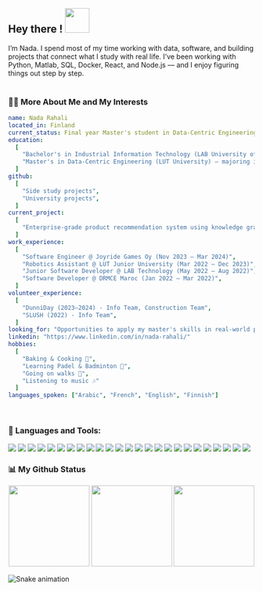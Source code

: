 <h2> Hey there ! <img src="https://media.giphy.com/media/mGcNjsfWAjY5AEZNw6/giphy.gif" width="50"></h2>
<!--
<p align="center">
  <img src="dino.gif" width="600" /><br>
</p>
-->


I’m Nada. I spend most of my time working with data, software, and building projects that connect what I study with real life. I’ve been working with Python, Matlab, SQL, Docker, React, and Node.js — and I enjoy figuring things out step by step.
<br/>
<br/>

<!--<img align="right" alt="GIF" src="https://raw.githubusercontent.com/rahul-jha98/rahul-jha98/main/techstack.gif" width="360px"/>-->

### 👩‍💻 More About Me and My Interests

```yaml
name: Nada Rahali
located_in: Finland
current_status: Final year Master's student in Data-Centric Engineering
education:
  [
    "Bachelor's in Industrial Information Technology (LAB University of Applied Sciences, Finland)",
    "Master's in Data-Centric Engineering (LUT University) — majoring in Computer Vision & Machine Learning, minoring in Business Analytics",
  ]
github:
  [
    "Side study projects",
    "University projects",
  ]
current_project:
  [
    "Enterprise-grade product recommendation system using knowledge graphs & multi-factor scoring",
  ]
work_experience:
  [
    "Software Engineer @ Joyride Games Oy (Nov 2023 – Mar 2024)",
    "Robotics Assistant @ LUT Junior University (Mar 2022 – Dec 2023)",
    "Junior Software Developer @ LAB Technology (May 2022 – Aug 2022)",
    "Software Developer @ DRMCE Maroc (Jan 2022 – Mar 2022)",
  ]
volunteer_experience:
  [
    "DunniDay (2023–2024) - Info Team, Construction Team",
    "SLUSH (2022) - Info Team",
  ]
looking_for: "Opportunities to apply my master's skills in real-world projects"
linkedin: "https://www.linkedin.com/in/nada-rahali/"
hobbies:
  [
    "Baking & Cooking 🍰",
    "Learning Padel & Badminton 🎾",
    "Going on walks 🌿",
    "Listening to music 🎶"
  ]
languages_spoken: ["Arabic", "French", "English", "Finnish"]
```

<br>

### 🔨 Languages and Tools:

<p align="left">
  <!-- Data & Analytics -->
  <img src="https://img.shields.io/badge/Python-3776AB?style=for-the-badge&logo=python&logoColor=white"/>
  <img src="https://img.shields.io/badge/Matlab-0076A8?style=for-the-badge&logo=matlab&logoColor=white"/>
  <img src="https://img.shields.io/badge/SQL-336791?style=for-the-badge&logo=postgresql&logoColor=white"/>
  <img src="https://img.shields.io/badge/PowerBI-F2C811?style=for-the-badge&logo=powerbi&logoColor=black"/>
  <img src="https://img.shields.io/badge/PyTorch-EE4C2C?style=for-the-badge&logo=pytorch&logoColor=white"/>
  <img src="https://img.shields.io/badge/TensorFlow-FF6F00?style=for-the-badge&logo=tensorflow&logoColor=white"/>

  <!-- Automation & Embedded -->
  <img src="https://img.shields.io/badge/C-00599C?style=for-the-badge&logo=c&logoColor=white"/>
  <img src="https://img.shields.io/badge/Arduino-00979D?style=for-the-badge&logo=arduino&logoColor=white"/>

  <!-- DevOps -->
  <img src="https://img.shields.io/badge/Docker-2496ED?style=for-the-badge&logo=docker&logoColor=white"/>
  <img src="https://img.shields.io/badge/Kubernetes-326CE5?style=for-the-badge&logo=kubernetes&logoColor=white"/>
  <img src="https://img.shields.io/badge/Git-F05032?style=for-the-badge&logo=git&logoColor=white"/>
  <img src="https://img.shields.io/badge/GitHub-181717?style=for-the-badge&logo=github&logoColor=white"/>

  <!-- Web Development -->
  <img src="https://img.shields.io/badge/HTML5-E34F26?style=for-the-badge&logo=html5&logoColor=white"/>
  <img src="https://img.shields.io/badge/CSS3-1572B6?style=for-the-badge&logo=css3&logoColor=white"/>
  <img src="https://img.shields.io/badge/JavaScript-F7DF1E?style=for-the-badge&logo=javascript&logoColor=black"/>
  <img src="https://img.shields.io/badge/TypeScript-3178C6?style=for-the-badge&logo=typescript&logoColor=white"/>
  <img src="https://img.shields.io/badge/React-20232A?style=for-the-badge&logo=react&logoColor=61DAFB"/>
  <img src="https://img.shields.io/badge/Node.js-339933?style=for-the-badge&logo=node.js&logoColor=white"/>
  <img src="https://img.shields.io/badge/Express-000000?style=for-the-badge&logo=express&logoColor=white"/>
  <img src="https://img.shields.io/badge/Firebase-FFCA28?style=for-the-badge&logo=firebase&logoColor=black"/>
  <img src="https://img.shields.io/badge/Flask-000000?style=for-the-badge&logo=flask&logoColor=white"/>

  <!-- Tools -->
  <img src="https://img.shields.io/badge/Linux-FCC624?style=for-the-badge&logo=linux&logoColor=black"/>
  <img src="https://img.shields.io/badge/Bash-4EAA25?style=for-the-badge&logo=gnubash&logoColor=white"/>
  <img src="https://img.shields.io/badge/LaTeX-008080?style=for-the-badge&logo=latex&logoColor=white"/>
  <img src="https://img.shields.io/badge/Figma-F24E1E?style=for-the-badge&logo=figma&logoColor=white"/>
</p>

### 📊 My Github Status
<p align="center">
  <img src="https://github-readme-streak-stats.herokuapp.com/?user=NadaRahali&theme=radical" height="165"/>
  <img src="https://github-readme-stats.vercel.app/api?username=NadaRahali&show_icons=true&theme=radical" height="165"/>
  <img src="https://github-readme-stats.vercel.app/api/top-langs/?username=NadaRahali&layout=compact&theme=radical" height="165"/>
</p>

![Snake animation](https://github.com/NadaRahali/NadaRahali/blob/output/github-contribution-grid-snake.svg)






<!--
**NadaRahali/NadaRahali** is a ✨ _special_ ✨ repository because its `README.md` (this file) appears on your GitHub profile.

Here are some ideas to get you started:

- 🔭 I’m currently working on ...
- 🌱 I’m currently learning ...
- 👯 I’m looking to collaborate on ...
- 🤔 I’m looking for help with ...
- 💬 Ask me about ...
- 📫 How to reach me: ...
- 😄 Pronouns: ...
- ⚡ Fun fact: ...
-->
